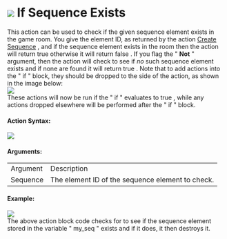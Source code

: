#  ![](https://gms.magecorn.com/Manual/assets/Images/Scripting_Reference/Drag_And_Drop/Reference/Sequences/i_sequence_exists.png) If Sequence Exists

This action can be used to check if the given sequence element exists in
the game room. You give the element ID, as returned by the action
[Create Sequence](Create_Sequence_Element) , and if the sequence
element exists in the room then the action will return true otherwise it
will return false . If you flag the " **Not** " argument, then the
action will check to see if *no* such sequence element exists and if
none are found it will return true . Note that to add actions into the "
if " block, they should be dropped to the side of the action, as shown
in the image below:  
![](https://gms.magecorn.com/Manual/assets/Images/Scripting_Reference/Drag_And_Drop/Reference/Sequences/a_sequence_exists_drop.png)  
These actions will now be run if the " if " evaluates to true , while
any actions dropped elsewhere will be performed after the " if " block.

#### Action Syntax:

  
![](https://gms.magecorn.com/Manual/assets/Images/Scripting_Reference/Drag_And_Drop/Reference/Sequences/a_sequence_exists.png)  

#### Arguments:

|          |                                                  |
|----------|--------------------------------------------------|
| Argument | Description                                      |
| Sequence | The element ID of the sequence element to check. |

#### Example:

  
![](https://gms.magecorn.com/Manual/assets/Images/Scripting_Reference/Drag_And_Drop/Reference/Sequences/e_sequence_exists.png)  
The above action block code checks for to see if the sequence element
stored in the variable " my_seq " exists and if it does, it then
destroys it.
